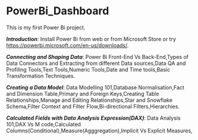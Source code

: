 # PowerBi_Dashboard
This is my first Power Bi project.

_**Introduction**_: Install Power Bi from web or from Microsoft Store or try https://powerbi.microsoft.com/en-us/downloads/.

_**Connecting and Shaping Data**_: Power Bi Front-End Vs Back-End,Types of Data Connectors and Extracting from different Data sources,Data QA and Profiling Tools,Text Tools,Numeric Tools,Date and Time tools,Basic Transformation Techniques.

**_Creating a Data Model_**: Data Modelling 101,Database Normalisation,Fact and Dimension Table,Primary and Foreign Keys,Creating Table Relationships,Manage and Editing Relationships,Star and Snowflake Schema,Filter Context and Filter Flow,Bi-directional Filters,Hierarchies.

**_Calculated Fields with Data Analysis Expression(DAX)_**: Data Analysis 101,DAX Vs M code,Calculated Columns(Conditional),Measure(Agggregation),Implicit Vs Explicit Measures,
